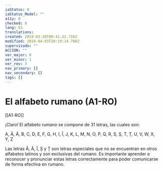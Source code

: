 ```yaml
---
iaStatus: 0
iaStatus_Model: ""
a11y: 0
checked: 0
lang: ES
translations: 
created: 2024-03-20T00:41:21.716Z
modified: 2024-04-03T20:19:14.706Z
supervisado: ""
ACCION: ""
ver_major: 0
ver_minor: 1
ver_rev: 3
nav_primary: []
nav_secondary: []
tags: []
---
```

# El alfabeto rumano (A1-RO)

[[A1-RO]]

¡Claro! El alfabeto rumano se compone de 31 letras, las cuales son:

A, Ă, Â, B, C, D, E, F, G, H, I, Î, J, K, L, M, N, O, P, Q, R, S, Ș, T, Ț, U, V, W, X, Y, Z

Las letras Ă, Â, Î, Ș y Ț son letras especiales que no se encuentran en otros alfabetos latinos y son exclusivas del rumano. Es importante aprender a reconocer y pronunciar estas letras correctamente para poder comunicarse de forma efectiva en rumano.

